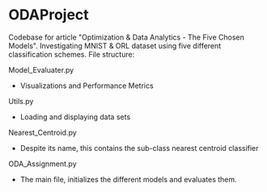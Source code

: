 # ODAProject
Codebase for article "Optimization & Data Analytics - The Five Chosen Models". 
Investigating MNIST & ORL dataset using five different classification schemes. 
File structure:

Model_Evaluater.py 
- Visualizations and Performance Metrics 

Utils.py
- Loading and displaying data sets 

Nearest_Centroid.py 
- Despite its name, this contains the sub-class nearest centroid classifier 

ODA_Assignment.py
- The main file, initializes the different models and evaluates them. 
